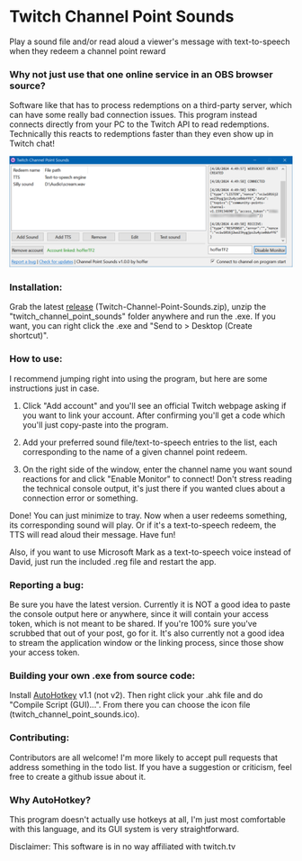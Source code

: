 # Twitch Channel Point Sounds

Play a sound file and/or read aloud a viewer's message with text-to-speech when they redeem a channel point reward

### Why not just use that one online service in an OBS browser source?

Software like that has to process redemptions on a third-party server, which can have some really bad connection issues. This program instead connects directly from your PC to the Twitch API to read redemptions. Technically this reacts to redemptions faster than they even show up in Twitch chat!

![GUI Screenshot](GUI_Screenshot.png?raw=true)

### Installation:
Grab the latest [release](https://github.com/hoffr/Twitch-Channel-Point-Sounds/releases) (Twitch-Channel-Point-Sounds.zip), unzip the "twitch_channel_point_sounds" folder anywhere and run the .exe. If you want, you can right click the .exe and "Send to > Desktop (Create shortcut)".

### How to use: 

I recommend jumping right into using the program, but here are some instructions just in case.

1. Click "Add account" and you'll see an official Twitch webpage asking if you want to link your account. After confirming you'll get a code which you'll just copy-paste into the program.

2. Add your preferred sound file/text-to-speech entries to the list, each corresponding to the name of a given channel point redeem.

3. On the right side of the window, enter the channel name you want sound reactions for and click "Enable Monitor" to connect! Don't stress reading the technical console output, it's just there if you wanted clues about a connection error or something.

Done! You can just minimize to tray. Now when a user redeems something, its corresponding sound will play. Or if it's a text-to-speech redeem, the TTS will read aloud their message. Have fun!

Also, if you want to use Microsoft Mark as a text-to-speech voice instead of David, just run the included .reg file and restart the app.

### Reporting a bug:

Be sure you have the latest version. Currently it is NOT a good idea to paste the console output here or anywhere, since it will contain your access token, which is not meant to be shared. If you're 100% sure you've scrubbed that out of your post, go for it. It's also currently not a good idea to stream the application window or the linking process, since those show your access token.

### Building your own .exe from source code:
Install [AutoHotkey](https://www.autohotkey.com) v1.1 (not v2). Then right click your .ahk file and do "Compile Script (GUI)...". From there you can choose the icon file (twitch_channel_point_sounds.ico).

### Contributing:

Contributors are all welcome! I'm more likely to accept pull requests that address something in the todo list. If you have a suggestion or criticism, feel free to create a github issue about it.

### Why AutoHotkey?

This program doesn't actually use hotkeys at all, I'm just most comfortable with this language, and its GUI system is very straightforward.

Disclaimer: This software is in no way affiliated with twitch.tv
